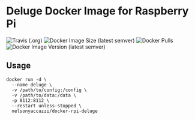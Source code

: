 # Deluge Docker Image for Raspberry Pi 
![Travis (.org)](https://img.shields.io/travis/nelsonyaccuzzi/docker-rpi-deluge?style=flat-square)
![Docker Image Size (latest semver)](https://img.shields.io/docker/image-size/nelsonyaccuzzi/docker-rpi-deluge?style=flat-square)
![Docker Pulls](https://img.shields.io/docker/pulls/nelsonyaccuzzi/docker-rpi-deluge?style=flat-square)
![Docker Image Version (latest semver)](https://img.shields.io/docker/v/nelsonyaccuzzi/docker-rpi-deluge?sort=semver&style=flat-square)

## Usage

```
docker run -d \
  --name deluge \
  -v /path/to/config:/config \
  -v /path/to/data:/data \
  -p 8112:8112 \
  --restart unless-stopped \
  nelsonyaccuzzi/docker-rpi-deluge
```
